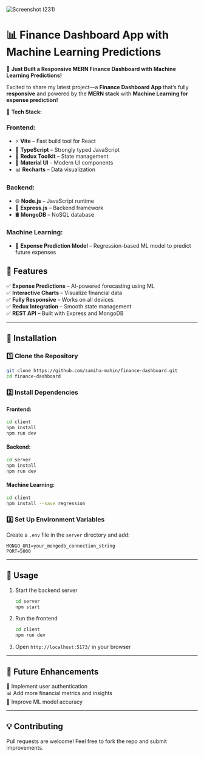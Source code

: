 ![Screenshot (231)](https://github.com/user-attachments/assets/eab63d7b-eecf-4457-b96e-7ac95f0b5bfa)
# 📊 Finance Dashboard App with Machine Learning Predictions  

🚀 **Just Built a Responsive MERN Finance Dashboard with Machine Learning Predictions!**  

Excited to share my latest project—a **Finance Dashboard App** that’s fully **responsive** and powered by the **MERN stack** with **Machine Learning for expense prediction!**  

🔹 **Tech Stack:**  
### Frontend:  
- ⚡ **Vite** – Fast build tool for React  
- 📝 **TypeScript** – Strongly typed JavaScript  
- 🏪 **Redux Toolkit** – State management  
- 🎨 **Material UI** – Modern UI components  
- 📊 **Recharts** – Data visualization  

### Backend:  
- 🌐 **Node.js** – JavaScript runtime  
- 🚀 **Express.js** – Backend framework  
- 🛢 **MongoDB** – NoSQL database  

### Machine Learning:  
- 🤖 **Expense Prediction Model** – Regression-based ML model to predict future expenses  

## 🎯 Features  
✅ **Expense Predictions** – AI-powered forecasting using ML  
✅ **Interactive Charts** – Visualize financial data  
✅ **Fully Responsive** – Works on all devices  
✅ **Redux Integration** – Smooth state management  
✅ **REST API** – Built with Express and MongoDB  

---

## 🔧 Installation  

### 1️⃣ Clone the Repository  
```bash
git clone https://github.com/samiha-mahin/finance-dashboard.git
cd finance-dashboard
```

### 2️⃣ Install Dependencies  
#### **Frontend:**  
```bash
cd client
npm install
npm run dev
```

#### **Backend:**  
```bash
cd server
npm install
npm run dev
```
#### **Machine Learning:**  
```bash
cd client
npm install --save regression
```
### 3️⃣ Set Up Environment Variables  
Create a `.env` file in the `server` directory and add:  
```env
MONGO_URI=your_mongodb_connection_string
PORT=5000
```

---

## 🚀 Usage  
1. Start the backend server  
   ```bash
   cd server
   npm start
   ```
2. Run the frontend  
   ```bash
   cd client
   npm run dev
   ```
3. Open `http://localhost:5173/` in your browser  

---

## 📌 Future Enhancements  
🚀 Implement user authentication  
📊 Add more financial metrics and insights  
🤖 Improve ML model accuracy  

---

## 💡 Contributing  
Pull requests are welcome! Feel free to fork the repo and submit improvements.  



